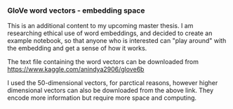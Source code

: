 ### GloVe word vectors - embedding space

This is an additional content to my upcoming master thesis. I am researching ethical use of word embeddings, and decided to create an example notebook, so that anyone who is interested can "play around" with the embedding and get a sense of how it works. 

The text file containing the word vectors can be downloaded from https://www.kaggle.com/anindya2906/glove6b

I used the 50-dimensional vectors, for parctical reasons, however higher dimensional vectors can also be downloaded from the above link. They encode more information but require more space and computing.
